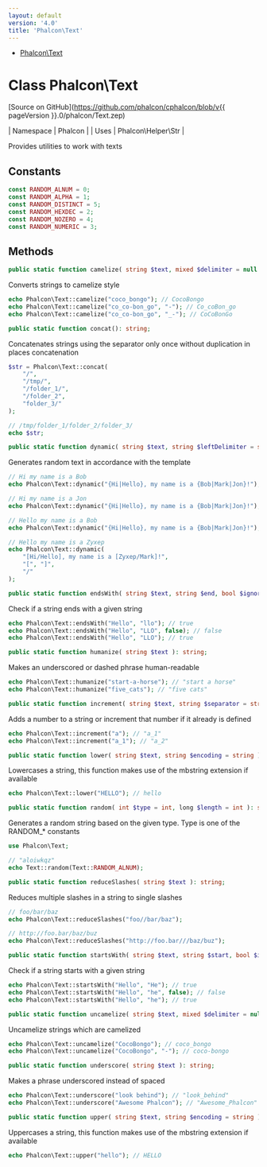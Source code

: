 ```yaml
---
layout: default
version: '4.0'
title: 'Phalcon\Text'
---
```


* [Phalcon\Text](#text)

<h1 id="text">Class Phalcon\Text</h1>

[Source on GitHub](https://github.com/phalcon/cphalcon/blob/v{{ pageVersion }}.0/phalcon/Text.zep)

| Namespace  | Phalcon |
| Uses       | Phalcon\Helper\Str |

Provides utilities to work with texts


## Constants
```php
const RANDOM_ALNUM = 0;
const RANDOM_ALPHA = 1;
const RANDOM_DISTINCT = 5;
const RANDOM_HEXDEC = 2;
const RANDOM_NOZERO = 4;
const RANDOM_NUMERIC = 3;
```

## Methods

```php
public static function camelize( string $text, mixed $delimiter = null ): string;
```
Converts strings to camelize style

```php
echo Phalcon\Text::camelize("coco_bongo"); // CocoBongo
echo Phalcon\Text::camelize("co_co-bon_go", "-"); // Co_coBon_go
echo Phalcon\Text::camelize("co_co-bon_go", "_-"); // CoCoBonGo
```


```php
public static function concat(): string;
```
Concatenates strings using the separator only once without duplication in
places concatenation

```php
$str = Phalcon\Text::concat(
    "/",
    "/tmp/",
    "/folder_1/",
    "/folder_2",
    "folder_3/"
);

// /tmp/folder_1/folder_2/folder_3/
echo $str;
```


```php
public static function dynamic( string $text, string $leftDelimiter = string, string $rightDelimiter = string, string $separator = string ): string;
```
Generates random text in accordance with the template

```php
// Hi my name is a Bob
echo Phalcon\Text::dynamic("{Hi|Hello}, my name is a {Bob|Mark|Jon}!");

// Hi my name is a Jon
echo Phalcon\Text::dynamic("{Hi|Hello}, my name is a {Bob|Mark|Jon}!");

// Hello my name is a Bob
echo Phalcon\Text::dynamic("{Hi|Hello}, my name is a {Bob|Mark|Jon}!");

// Hello my name is a Zyxep
echo Phalcon\Text::dynamic(
    "[Hi/Hello], my name is a [Zyxep/Mark]!",
    "[", "]",
    "/"
);
```


```php
public static function endsWith( string $text, string $end, bool $ignoreCase = bool ): bool;
```
Check if a string ends with a given string

```php
echo Phalcon\Text::endsWith("Hello", "llo"); // true
echo Phalcon\Text::endsWith("Hello", "LLO", false); // false
echo Phalcon\Text::endsWith("Hello", "LLO"); // true
```


```php
public static function humanize( string $text ): string;
```
Makes an underscored or dashed phrase human-readable

```php
echo Phalcon\Text::humanize("start-a-horse"); // "start a horse"
echo Phalcon\Text::humanize("five_cats"); // "five cats"
```


```php
public static function increment( string $text, string $separator = string ): string;
```
Adds a number to a string or increment that number if it already is
defined

```php
echo Phalcon\Text::increment("a"); // "a_1"
echo Phalcon\Text::increment("a_1"); // "a_2"
```


```php
public static function lower( string $text, string $encoding = string ): string;
```
Lowercases a string, this function makes use of the mbstring extension if
available

```php
echo Phalcon\Text::lower("HELLO"); // hello
```


```php
public static function random( int $type = int, long $length = int ): string;
```
Generates a random string based on the given type. Type is one of the
RANDOM_* constants

```php
use Phalcon\Text;

// "aloiwkqz"
echo Text::random(Text::RANDOM_ALNUM);
```


```php
public static function reduceSlashes( string $text ): string;
```
Reduces multiple slashes in a string to single slashes

```php
// foo/bar/baz
echo Phalcon\Text::reduceSlashes("foo//bar/baz");

// http://foo.bar/baz/buz
echo Phalcon\Text::reduceSlashes("http://foo.bar///baz/buz");
```


```php
public static function startsWith( string $text, string $start, bool $ignoreCase = bool ): bool;
```
Check if a string starts with a given string

```php
echo Phalcon\Text::startsWith("Hello", "He"); // true
echo Phalcon\Text::startsWith("Hello", "he", false); // false
echo Phalcon\Text::startsWith("Hello", "he"); // true
```


```php
public static function uncamelize( string $text, mixed $delimiter = null ): string;
```
Uncamelize strings which are camelized

```php
echo Phalcon\Text::uncamelize("CocoBongo"); // coco_bongo
echo Phalcon\Text::uncamelize("CocoBongo", "-"); // coco-bongo
```


```php
public static function underscore( string $text ): string;
```
Makes a phrase underscored instead of spaced

```php
echo Phalcon\Text::underscore("look behind"); // "look_behind"
echo Phalcon\Text::underscore("Awesome Phalcon"); // "Awesome_Phalcon"
```


```php
public static function upper( string $text, string $encoding = string ): string;
```
Uppercases a string, this function makes use of the mbstring extension if
available

```php
echo Phalcon\Text::upper("hello"); // HELLO
```
